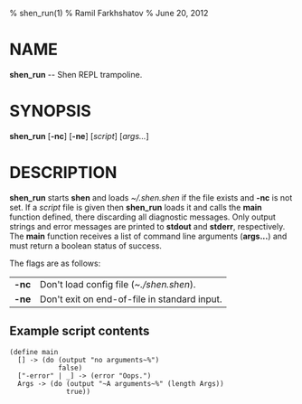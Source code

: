 % shen_run(1)
% Ramil Farkhshatov
% June 20, 2012


# NAME

**shen_run** -- Shen REPL trampoline.


# SYNOPSIS

**shen_run** [**-nc**] [**-ne**] [*script*] [*args...*]

# DESCRIPTION

**shen_run** starts **shen** and loads *~/.shen.shen* if the file exists and
**-nc** is not set. If a *script* file is given then **shen_run** loads it and
calls the **main** function defined, there discarding all diagnostic messages.
Only output strings and error messages are printed to **stdout** and **stderr**,
respectively. The **main** function receives a list of command line arguments
(**args...**) and must return a boolean status of success.

The flags are as follows:

|         |                                              |
|---------|----------------------------------------------|
| **-nc** | Don't load config file (*~./shen.shen*).     |
| **-ne** | Don't exit on end-of-file in standard input. |

## Example script contents

```shen
(define main
  [] -> (do (output "no arguments~%")
            false)
  ["-error" | _] -> (error "Oops.")
  Args -> (do (output "~A arguments~%" (length Args))
              true))
```

